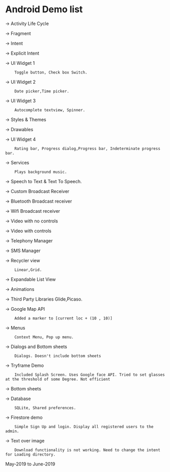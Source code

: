 # Android Demo list

-> Activity Life Cycle

-> Fragment

-> Intent

-> Explicit Intent

-> UI Widget 1  

		Toggle button, Check box Switch.
	
-> UI Widget 2  

		Date picker,Time picker.
	
-> UI Widget 3  

		Autocomplete textview, Spinner.
	
-> Styles & Themes

-> Drawables

-> UI Widget 4  

		Rating bar, Progress dialog,Progress bar, Indeterminate progress bar.
	
-> Services  

		Plays background music.
	
-> Speech to Text & Text To Speech.

-> Custom Broadcast Receiver

-> Bluetooth Broadcast receiver

-> Wifi Broadcast receiver

-> Video with no controls

-> Video with controls

-> Telephony Manager

-> SMS Manager

-> Recycler view

		Linear,Grid.
	
-> Expandable List View

-> Animations

-> Third Party Libraries 
		Glide,Picaso.
	
-> Google Map API 

		Added a marker to [current loc + (10 , 10)]
	
-> Menus 

		Context Menu, Pop up menu.
	
-> Dialogs and Bottom sheets 

		Dialogs. Doesn't include bottom sheets

-> Tryframe Demo

		Included Splash Screen. Uses Google face API. Tried to set glasses at the threshold of some Degree. Not efficient
	
-> Bottom sheets

-> Database 

		SQLite, Shared preferences.
	
-> Firestore demo 

		Simple Sign Up and login. Display all registered users to the admin.

-> Text over image 

		Download functionality is not working. Need to change the intent for Loading directory.

May-2019 to June-2019